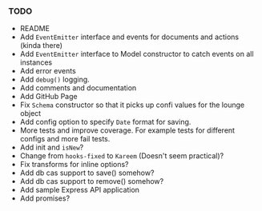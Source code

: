 ### TODO 

* README
* Add `EventEmitter` interface and events for documents and actions (kinda there)
* Add `EventEmitter` interface to Model constructor to catch events on all instances 
* Add error events
* Add `debug()` logging.
* Add comments and documentation
* Add GitHub Page
* Fix `Schema` constructor so that it picks up confi values for the lounge object
* Add config option to specify `Date` format for saving.
* More tests and improve coverage. For example tests for different configs and more fail tests.
* Add init and `isNew`?
* Change from `hooks-fixed` to `Kareem` (Doesn't seem practical)?
* Fix transforms for inline options?
* Add db cas support to save() somehow?
* Add db cas support to remove() somehow?
* Add sample Express API application
* Add promises?

